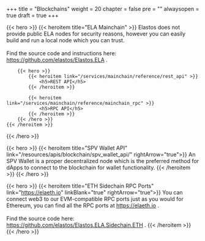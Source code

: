 

+++
title = "Blockchains"
weight = 20
chapter = false
pre = ""
alwaysopen = true
draft = true
+++

{{< hero >}}
    {{< heroitem title="ELA Mainchain" >}}
        Elastos does not provide public ELA nodes for security reasons, however you can
        easily build and run a local node which you can trust.<br/>
        <br/>
        Find the source code and instructions here:
        <a href="https://github.com/elastos/Elastos.ELA" target="_blank" onclick="event.stopPropagation();">
            https://github.com/elastos/Elastos.ELA
        </a>.

        {{< hero >}}
            {{< heroitem link="/services/mainchain/reference/rest_api" >}}
                <h5>REST API</h5>
            {{< /heroitem >}}

            {{< heroitem link="/services/mainchain/reference/mainchain_rpc" >}}
                <h5>RPC API</h5>
            {{< /heroitem >}}
        {{< /hero >}}
    {{< /heroitem >}}
{{< /hero >}}

{{< hero >}}
    {{< heroitem title="SPV Wallet API" link="/resources/apis/blockchain/spv_wallet_api/" rightArrow="true">}}
        An SPV Wallet is a proper decentralized node which is the preferred method for dApps to connect to the
        blockchain for wallet functionality.
    {{< /heroitem >}}
{{< /hero >}}

{{< hero >}}
    {{< heroitem title="ETH Sidechain RPC Ports" link="https://elaeth.io" linkBlank="true" rightArrow="true">}}
        You can connect web3 to our EVM-compatible RPC ports just as you would for Ethereum, you
        can find all the RPC ports at
        <a href="https://elaeth.io" target="_blank" onclick="event.stopPropagation();">
            https://elaeth.io
        </a>.
        <br/>
        <br/>
        Find the source code here:
        <a href="https://github.com/elastos/Elastos.ELA.Sidechain.ETH" target="_blank" onclick="event.stopPropagation();">
            https://github.com/elastos/Elastos.ELA.Sidechain.ETH
        </a>.
    {{< /heroitem >}}
{{< /hero >}}

